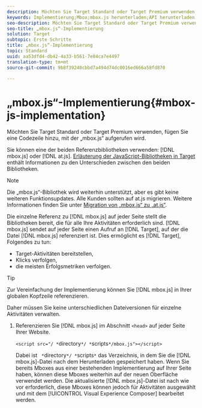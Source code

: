 ```yaml
---
description: Möchten Sie Target Standard oder Target Premium verwenden, fügen Sie eine Codezeile hinzu, mit der „mbox.js“ aufgerufen wird.
keywords: Implementierung;Mbox;mbox.js herunterladen;API herunterladen;mbox.js-API
seo-description: Möchten Sie Target Standard oder Target Premium verwenden, fügen Sie eine Codezeile hinzu, mit der „mbox.js“ aufgerufen wird.
seo-title: „mbox.js“-Implementierung
solution: Target
subtopic: Erste Schritte
title: „mbox.js“-Implementierung
topic: Standard
uuid: aa53dfd4-db42-4a33-b561-7e84ca7e4497
translation-type: tm+mt
source-git-commit: 9b8f39240cbbd7a494d74dc0016ed666a58fd870

---
```



# „mbox.js“-Implementierung{#mbox-js-implementation}

Möchten Sie Target Standard oder Target Premium verwenden, fügen Sie eine Codezeile hinzu, mit der „mbox.js“ aufgerufen wird.

Sie können eine der beiden Referenzbibliotheken verwenden: [!DNL mbox.js] oder [!DNL at.js]. [Erläuterung der JavaScript-Bibliotheken in Target](../../../c-implementing-target/c-considerations-before-you-implement-target/target-implement.md#concept_60B748DE4293488F917E8F1FA4C7E9EB) enthält Informationen zu den Unterschieden zwischen den beiden Bibliotheken.

>[!NOTE]
>
>Die „mbox.js“-Bibliothek wird weiterhin unterstützt, aber es gibt keine weiteren Funktionsupdates. Alle Kunden sollten auf at.js migrieren. Weitere Informationen finden Sie unter [Migration von „mbox.js“ zu „at.js“](../../../c-implementing-target/c-implementing-target-for-client-side-web/t-mbox-download/c-target-atjs-implementation/target-migrate-atjs.md#task_DE55DCE9AC2F49728395665DE1B1E6EA).

Die einzelne Referenz zu [!DNL mbox.js] auf jeder Seite stellt die Bibliotheken bereit, die für alle Ihre Aktivitäten erforderlich sind. [!DNL mbox.js] sendet auf jeder Seite einen Aufruf an [!DNL Target], auf der die Datei [!DNL mbox.js] referenziert ist. Dies ermöglicht es [!DNL Target], Folgendes zu tun:

* Target-Aktivitäten bereitstellen,
* Klicks verfolgen,
* die meisten Erfolgsmetriken verfolgen.

>[!TIP]
>
>Zur Vereinfachung der Implementierung können Sie [!DNL mbox.js] in Ihrer globalen Kopfzeile referenzieren.

Daher müssen Sie keine unterschiedlichen Dateiversionen für einzelne Aktivitäten verwalten.

1. Referenzieren Sie [!DNL mbox.js] im Abschnitt `<head>` auf jeder Seite Ihrer Website.

   `<script src="/ *`directory`*/ *`scripts`*/mbox.js"></script>`

   Dabei ist ` *`directory`*/ *`scripts`*` das Verzeichnis, in dem Sie die [!DNL mbox.js]-Datei nach dem Herunterladen gespeichert haben.
Wenn Sie bereits Mboxes aus einer bestehenden Implementierung auf Ihrer Seite haben, können diese Mboxes weiterhin auf der neuen Oberfläche verwendet werden. Die aktualisierte [!DNL mbox.js]-Datei ist nach wie vor erforderlich, diese Mboxes können jedoch für Aktivitäten ausgewählt und mit dem [!UICONTROL Visual Experience Composer] bearbeitet werden.